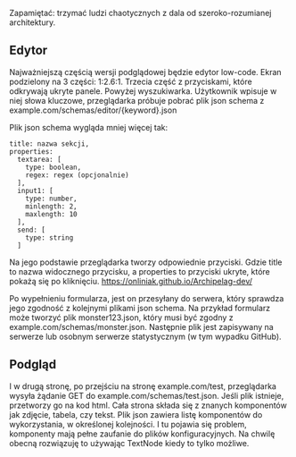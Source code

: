 Zapamiętać: trzymać ludzi chaotycznych z dala od szeroko-rozumianej architektury.

## Edytor

Najważniejszą częścią wersji podglądowej będzie edytor low-code. 
Ekran podzielony na 3 części: 1:2.6:1. Trzecia część z przyciskami, które odkrywają ukryte panele. 
Powyżej wyszukiwarka. Użytkownik wpisuje w niej słowa kluczowe, przeglądarka próbuje pobrać plik json schema z 
example.com/schemas/editor/{keyword}.json 

Plik json schema wygląda mniej więcej tak: 
```
title: nazwa sekcji,
properties:
  textarea: [
    type: boolean,
    regex: regex (opcjonalnie)
  ],
  input1: [
    type: number,
    minlength: 2,
    maxlength: 10
  ], 
  send: [
    type: string
  ]
```
Na jego podstawie przeglądarka tworzy odpowiednie przyciski. 
Gdzie title to nazwa widocznego przycisku, a properties to przyciski ukryte, które pokażą się po kliknięciu.
https://onliniak.github.io/Archipelag-dev/

Po wypełnieniu formularza, jest on przesyłany do serwera, który sprawdza jego zgodność z kolejnymi plikami json schema. 
Na przykład formularz może tworzyć plik monster123.json, który musi być zgodny z example.com/schemas/monster.json. 
Następnie plik jest zapisywany na serwerze lub osobnym serwerze statystycznym (w tym wypadku GitHub).

## Podgląd

I w drugą stronę, po przejściu na stronę example.com/test, przeglądarka wysyła żądanie GET do example.com/schemas/test.json. 
Jeśli plik istnieje, przetworzy go na kod html. Cała strona składa się z znanych komponentów jak zdjęcie, tabela, czy tekst. 
Plik json zawiera listę komponentów do wykorzystania, w określonej kolejności. I tu pojawia się problem, 
komponenty mają pełne zaufanie do plików konfiguracyjnych. Na chwilę obecną rozwiązuję to używając 
TextNode kiedy to tylko możliwe. 
